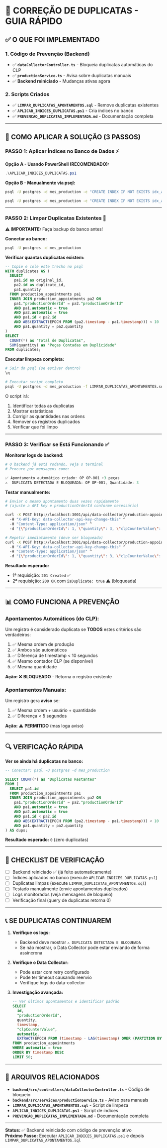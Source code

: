 # 🚨 CORREÇÃO DE DUPLICATAS - GUIA RÁPIDO

## ✅ O QUE FOI IMPLEMENTADO

### 1. Código de Prevenção (Backend)
- ✅ **`dataCollectorController.ts`** - Bloqueia duplicatas automáticas do CLP
- ✅ **`productionService.ts`** - Avisa sobre duplicatas manuais
- ✅ **Backend reiniciado** - Mudanças ativas agora

### 2. Scripts Criados
- ✅ **`LIMPAR_DUPLICATAS_APONTAMENTOS.sql`** - Remove duplicatas existentes
- ✅ **`APLICAR_INDICES_DUPLICATAS.ps1`** - Cria índices no banco
- ✅ **`PREVENCAO_DUPLICATAS_IMPLEMENTADA.md`** - Documentação completa

---

## 🎯 COMO APLICAR A SOLUÇÃO (3 PASSOS)

### PASSO 1: Aplicar Índices no Banco de Dados ⚡

**Opção A - Usando PowerShell (RECOMENDADO):**
```powershell
.\APLICAR_INDICES_DUPLICATAS.ps1
```

**Opção B - Manualmente via psql:**
```bash
psql -U postgres -d mes_production -c "CREATE INDEX IF NOT EXISTS idx_appointment_dedup_auto ON production_appointments (productionOrderId, automatic, timestamp, clpCounterValue) WHERE automatic = true AND clpCounterValue IS NOT NULL;"

psql -U postgres -d mes_production -c "CREATE INDEX IF NOT EXISTS idx_appointment_recent ON production_appointments (productionOrderId, timestamp DESC, automatic);"
```

---

### PASSO 2: Limpar Duplicatas Existentes 🧹

**⚠️ IMPORTANTE:** Faça backup do banco antes!

**Conectar ao banco:**
```bash
psql -U postgres -d mes_production
```

**Verificar quantas duplicatas existem:**
```sql
-- Copie e cole este trecho no psql
WITH duplicates AS (
  SELECT 
    pa1.id as original_id,
    pa2.id as duplicate_id,
    pa1.quantity
  FROM production_appointments pa1
  INNER JOIN production_appointments pa2 ON 
    pa1."productionOrderId" = pa2."productionOrderId"
    AND pa1.automatic = true
    AND pa2.automatic = true
    AND pa1.id < pa2.id
    AND ABS(EXTRACT(EPOCH FROM (pa2.timestamp - pa1.timestamp))) < 10
    AND pa1.quantity = pa2.quantity
)
SELECT 
  COUNT(*) as "Total de Duplicatas",
  SUM(quantity) as "Peças Contadas em Duplicidade"
FROM duplicates;
```

**Executar limpeza completa:**
```bash
# Sair do psql (se estiver dentro)
\q

# Executar script completo
psql -U postgres -d mes_production -f LIMPAR_DUPLICATAS_APONTAMENTOS.sql
```

O script irá:
1. Identificar todas as duplicatas
2. Mostrar estatísticas
3. Corrigir as quantidades nas ordens
4. Remover os registros duplicados
5. Verificar que foi limpo

---

### PASSO 3: Verificar se Está Funcionando ✅

**Monitorar logs do backend:**
```powershell
# O backend já está rodando, veja o terminal
# Procure por mensagens como:

✅ Apontamento automático criado: OP OP-001 +3 peças
⚠️  DUPLICATA DETECTADA E BLOQUEADA: OP OP-001, Quantidade: 3
```

**Testar manualmente:**
```bash
# Enviar o mesmo apontamento duas vezes rapidamente
# (ajuste a API key e productionOrderId conforme necessário)

curl -X POST http://localhost:3001/api/data-collector/production-appointment ^
  -H "X-API-Key: data-collector-api-key-change-this" ^
  -H "Content-Type: application/json" ^
  -d "{\"productionOrderId\": 1, \"quantity\": 3, \"clpCounterValue\": 100}"

# Repetir imediatamente (deve ser bloqueado)
curl -X POST http://localhost:3001/api/data-collector/production-appointment ^
  -H "X-API-Key: data-collector-api-key-change-this" ^
  -H "Content-Type: application/json" ^
  -d "{\"productionOrderId\": 1, \"quantity\": 3, \"clpCounterValue\": 100}"
```

**Resultado esperado:**
- 1ª requisição: `201 Created` ✅
- 2ª requisição: `200 OK` com `isDuplicate: true` ⚠️ (bloqueada)

---

## 📊 COMO FUNCIONA A PREVENÇÃO

### Apontamentos Automáticos (do CLP):
Um registro é considerado duplicata se **TODOS** estes critérios são verdadeiros:
1. ✅ Mesma ordem de produção
2. ✅ Ambos são automáticos
3. ✅ Diferença de timestamp < 10 segundos
4. ✅ Mesmo contador CLP (se disponível)
5. ✅ Mesma quantidade

**Ação:** ❌ **BLOQUEADO** - Retorna o registro existente

### Apontamentos Manuais:
Um registro gera **aviso** se:
1. ✅ Mesma ordem + usuário + quantidade
2. ✅ Diferença < 5 segundos

**Ação:** ⚠️ **PERMITIDO** (mas loga aviso)

---

## 🔍 VERIFICAÇÃO RÁPIDA

**Ver se ainda há duplicatas no banco:**
```sql
-- Conectar: psql -U postgres -d mes_production

SELECT COUNT(*) as "Duplicatas Restantes"
FROM (
  SELECT pa1.id
  FROM production_appointments pa1
  INNER JOIN production_appointments pa2 ON 
    pa1."productionOrderId" = pa2."productionOrderId"
    AND pa1.automatic = true
    AND pa2.automatic = true
    AND pa1.id < pa2.id
    AND ABS(EXTRACT(EPOCH FROM (pa2.timestamp - pa1.timestamp))) < 10
    AND pa1.quantity = pa2.quantity
) AS dups;
```

**Resultado esperado:** `0` (zero duplicatas)

---

## 🚀 CHECKLIST DE VERIFICAÇÃO

- [ ] Backend reiniciado ✅ (já feito automaticamente)
- [ ] Índices aplicados no banco (execute `APLICAR_INDICES_DUPLICATAS.ps1`)
- [ ] Duplicatas limpas (execute `LIMPAR_DUPLICATAS_APONTAMENTOS.sql`)
- [ ] Testado manualmente (envie apontamentos duplicados)
- [ ] Logs monitorados (veja mensagens de bloqueio)
- [ ] Verificação final (query de duplicatas retorna 0)

---

## 📞 SE DUPLICATAS CONTINUAREM

1. **Verifique os logs:**
   - Backend deve mostrar `⚠️ DUPLICATA DETECTADA E BLOQUEADA`
   - Se não mostrar, o Data Collector pode estar enviando de forma assíncrona

2. **Verifique o Data Collector:**
   - Pode estar com retry configurado
   - Pode ter timeout causando reenvio
   - Verifique logs do data-collector

3. **Investigação avançada:**
   ```sql
   -- Ver últimos apontamentos e identificar padrão
   SELECT 
     id,
     "productionOrderId",
     quantity,
     timestamp,
     "clpCounterValue",
     automatic,
     EXTRACT(EPOCH FROM (timestamp - LAG(timestamp) OVER (PARTITION BY "productionOrderId" ORDER BY timestamp))) as "Segundos desde anterior"
   FROM production_appointments
   WHERE automatic = true
   ORDER BY timestamp DESC
   LIMIT 50;
   ```

---

## 📄 ARQUIVOS RELACIONADOS

- **`backend/src/controllers/dataCollectorController.ts`** - Código de bloqueio
- **`backend/src/services/productionService.ts`** - Aviso para manuais
- **`LIMPAR_DUPLICATAS_APONTAMENTOS.sql`** - Script de limpeza
- **`APLICAR_INDICES_DUPLICATAS.ps1`** - Script de índices
- **`PREVENCAO_DUPLICATAS_IMPLEMENTADA.md`** - Documentação completa

---

**Status:** ✅ Backend reiniciado com código de prevenção ativo  
**Próximo Passo:** Executar `APLICAR_INDICES_DUPLICATAS.ps1` e depois `LIMPAR_DUPLICATAS_APONTAMENTOS.sql`

